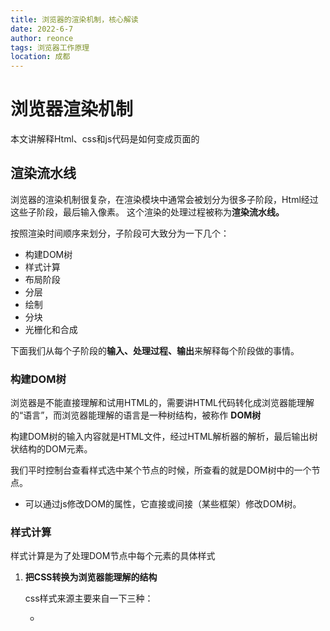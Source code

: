 ```yaml
---
title: 浏览器的渲染机制，核心解读
date: 2022-6-7
author: reonce
tags: 浏览器工作原理
location: 成都  
---
```

# 浏览器渲染机制

本文讲解释Html、css和js代码是如何变成页面的

## 渲染流水线

浏览器的渲染机制很复杂，在渲染模块中通常会被划分为很多子阶段，Html经过这些子阶段，最后输入像素。 这个渲染的处理过程被称为**渲染流水线。**

按照渲染时间顺序来划分，子阶段可大致分为一下几个：

- 构建DOM树
- 样式计算
- 布局阶段
- 分层
- 绘制
- 分块
- 光栅化和合成

下面我们从每个子阶段的**输入、处理过程、输出**来解释每个阶段做的事情。

 

### 构建DOM树

浏览器是不能直接理解和试用HTML的，需要讲HTML代码转化成浏览器能理解的“语言”，而浏览器能理解的语言是一种树结构，被称作 **DOM树**

构建DOM树的输入内容就是HTML文件，经过HTML解析器的解析，最后输出树状结构的DOM元素。

我们平时控制台查看样式选中某个节点的时候，所查看的就是DOM树中的一个节点。

- 可以通过js修改DOM的属性，它直接或间接（某些框架）修改DOM树。

### 样式计算

样式计算是为了处理DOM节点中每个元素的具体样式

1. **把CSS转换为浏览器能理解的结构**
    
    css样式来源主要来自一下三种：
    
    - <style>标记内的css
    - 元素的style属性内嵌的css
    - 通过link引用的外部css文件
    
    浏览器得到这些css代码后，会执行一个转换操作，把css代码转换为styleSheets。可以在控制台打印 `document.styleSheets` ,然后可以看到一个数组对象的结构，这个结构同时具备查询和修改功能，为后面的样式操作提供基础
    
2. **转换样式表中的属性值，使其标准化**
    
    实际上，css代码中的很多属性值，比如：em、blue、bold，渲染引擎是不易理解的，需要把一些不容易理解的值，转换为标准值。有点像babel把ES6的代码转换成ES5的，让执行器理解“新代码”；
    
    通常标准是把一些属性转换成一个“**具体的值**”；
    
    例如： 2em—>32px; blue —>rgb(0, 0, 255); bold —>700;
    
3. **计算DOM树中每个节点的具体样式**
    
    这里涉及到css的**继承规则**和**层叠规则。**
    
    - 继承规则，大致是子元素可以继承来自父元素的 `font-size` `color` `font-wehght` 等。这里不过多探讨。
    - 层叠规则，是指定义了如何合并多个源的属性值算法，也就是css展示的优先级。
    
    遵循这两种规则，最终计算出DOM节点每个元素的样式，保存在**ComputedStyle** 的结构里。
    
    这个结构可以通过控制台查看，选中某个节点—>点击右侧的Computed。
    

### 分层

有了DOM树，有了各个节点的样式，我们还不能直接去绘制页面。因为浏览器页面存在着**分层**的概念。

浏览器页面中存在着复杂的3D变化、页面滚动、浮动、绝对定位、z-indexing做z轴排序等。这些都需要为特定的节点生成专用的图层，最终生成一颗**图层树（LayerTree）**。

- **拥有层叠上下文属性的元素会被提升为单独的一层。**
    
    例如： position:fixed、z-index:2、fliter:blue(5px)、opacitty:0.5等，这些属性被称为层叠上下文属性。会按照自身优先级垂直分布在一个二维平面的Z轴上
    
- **需要裁剪(clip)的地方也会创建图层**
    
    例如设置一个高度为200px的div，里面的文字很多，于是文字会溢出。
    
    在默认属性中，多出的文字会悬浮在div的下方排列，呈现在单独的图层。
    
    如果出现了滚动条，滚动条也会被提升到单独的图层。
    

### 图层绘制

完成图层的创建之后，渲染引擎会对图层中的每个图层进行绘制。

**绘制列表**是用来记录绘制顺序和绘制指令的列表，而实际的绘制操作是由渲染引擎的**合成线程**来完成的。

当图层的绘制列表准备好之后，主线程会把绘制列表提交给**合成线程**。

### 栅格化（raster)操作

通常的页面可能很大，用户使用只能看到其中的一部分，用户能看到的这部分叫做**视口。**

有些像懒加载机制，当用户没有看到视口下方的内容时，去绘制显然是增加了开销的。这个点的优化本质就是始终绘制视口位置所呈现的“页面”。

合成线程会按照视口附近的**图块**优先生成**位图，**生成位图的操作是由**栅格化**来执行的。

栅格化的本质就是**图块**转化成**位图**，图块是栅格化的最小执行单位。

通常栅格化过程会使用GPU来加速生成，这种方式叫做**快速栅格化（GPU栅格化）** 生成的位图会保存在GPU的内存中。

### 合成和显示

一旦所有图块都被光栅化，合成线程就会生成一个绘制图块的命令——“DrawQuad”，然后将该命令提交给浏览器进程。

浏览器进程里面有一个叫viz的组件，用来接收合成线程发过来的DrawQuad命令，然后根据DrawQuad命令，将其页面内容绘制到内存中，最后再将内存显示在屏幕上。

到这里，经过这一系列的阶段，编写好的HTML、CSS、JavaScript等文件，经过浏览器就会显示出漂亮的页面了

### ****渲染流水线总结****

HTML到DOM、样式计算、布局、图层、绘制、光栅化、合成和显示

- 渲染进程将HTML内容转换为能够读懂的DOM树结构。
- 渲染引擎将CSS样式表转化为浏览器可以理解的styleSheets，计算出DOM节点的样式。
- 创建布局树，并计算元素的布局信息。
- 对布局树进行分层，并生成分层树。
- 为每个图层生成绘制列表，并将其提交到合成线程。
- 合成线程将图层分成图块，并在光栅化线程池中将图块转换成位图。
- 合成线程发送绘制图块命令DrawQuad给浏览器进程。
- 浏览器进程根据DrawQuad消息生成页面，并显示到显示器上

